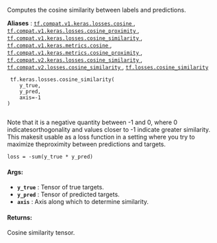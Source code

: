 Computes the cosine similarity between labels and predictions.

**Aliases** : [ `tf.compat.v1.keras.losses.cosine` ](/api_docs/python/tf/keras/losses/cosine_similarity), [ `tf.compat.v1.keras.losses.cosine_proximity` ](/api_docs/python/tf/keras/losses/cosine_similarity), [ `tf.compat.v1.keras.losses.cosine_similarity` ](/api_docs/python/tf/keras/losses/cosine_similarity), [ `tf.compat.v1.keras.metrics.cosine` ](/api_docs/python/tf/keras/losses/cosine_similarity), [ `tf.compat.v1.keras.metrics.cosine_proximity` ](/api_docs/python/tf/keras/losses/cosine_similarity), [ `tf.compat.v2.keras.losses.cosine_similarity` ](/api_docs/python/tf/keras/losses/cosine_similarity), [ `tf.compat.v2.losses.cosine_similarity` ](/api_docs/python/tf/keras/losses/cosine_similarity), [ `tf.losses.cosine_similarity` ](/api_docs/python/tf/keras/losses/cosine_similarity)

```
 tf.keras.losses.cosine_similarity(
    y_true,
    y_pred,
    axis=-1
)
 
```

Note that it is a negative quantity between -1 and 0, where 0 indicatesorthogonality and values closer to -1 indicate greater similarity. This makesit usable as a loss function in a setting where you try to maximize theproximity between predictions and targets.

 `loss = -sum(y_true * y_pred)` 

#### Args:
- **`y_true`** : Tensor of true targets.
- **`y_pred`** : Tensor of predicted targets.
- **`axis`** : Axis along which to determine similarity.


#### Returns:
Cosine similarity tensor.

